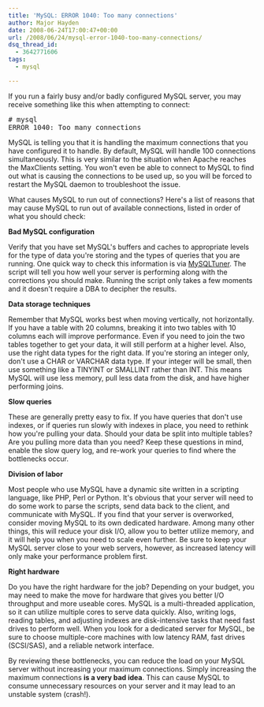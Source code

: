 ```yaml
---
title: 'MySQL: ERROR 1040: Too many connections'
author: Major Hayden
date: 2008-06-24T17:00:47+00:00
url: /2008/06/24/mysql-error-1040-too-many-connections/
dsq_thread_id:
  - 3642771606
tags:
  - mysql

---
```

If you run a fairly busy and/or badly configured MySQL server, you may receive something like this when attempting to connect:

<pre lang="html"># mysql
ERROR 1040: Too many connections</pre>

MySQL is telling you that it is handling the maximum connections that you have configured it to handle. By default, MySQL will handle 100 connections simultaneously. This is very similar to the situation when Apache reaches the MaxClients setting. You won't even be able to connect to MySQL to find out what is causing the connections to be used up, so you will be forced to restart the MySQL daemon to troubleshoot the issue.

What causes MySQL to run out of connections? Here's a list of reasons that may cause MySQL to run out of available connections, listed in order of what you should check:

**Bad MySQL configuration**

Verify that you have set MySQL's buffers and caches to appropriate levels for the type of data you're storing and the types of queries that you are running. One quick way to check this information is via [MySQLTuner][1]. The script will tell you how well your server is performing along with the corrections you should make. Running the script only takes a few moments and it doesn't require a DBA to decipher the results.

**Data storage techniques**

Remember that MySQL works best when moving vertically, not horizontally. If you have a table with 20 columns, breaking it into two tables with 10 columns each will improve performance. Even if you need to join the two tables together to get your data, it will still perform at a higher level. Also, use the right data types for the right data. If you're storing an integer only, don't use a CHAR or VARCHAR data type. If your integer will be small, then use something like a TINYINT or SMALLINT rather than INT. This means MySQL will use less memory, pull less data from the disk, and have higher performing joins.

**Slow queries**

These are generally pretty easy to fix. If you have queries that don't use indexes, or if queries run slowly with indexes in place, you need to rethink how you're pulling your data. Should your data be split into multiple tables? Are you pulling more data than you need? Keep these questions in mind, enable the slow query log, and re-work your queries to find where the bottlenecks occur.

**Division of labor**

Most people who use MySQL have a dynamic site written in a scripting language, like PHP, Perl or Python. It's obvious that your server will need to do some work to parse the scripts, send data back to the client, and communicate with MySQL. If you find that your server is overworked, consider moving MySQL to its own dedicated hardware. Among many other things, this will reduce your disk I/O, allow you to better utilize memory, and it will help you when you need to scale even further. Be sure to keep your MySQL server close to your web servers, however, as increased latency will only make your performance problem first.

**Right hardware**

Do you have the right hardware for the job? Depending on your budget, you may need to make the move for hardware that gives you better I/O throughput and more useable cores. MySQL is a multi-threaded application, so it can utilize multiple cores to serve data quickly. Also, writing logs, reading tables, and adjusting indexes are disk-intensive tasks that need fast drives to perform well. When you look for a dedicated server for MySQL, be sure to choose multiple-core machines with low latency RAM, fast drives (SCSI/SAS), and a reliable network interface.

By reviewing these bottlenecks, you can reduce the load on your MySQL server without increasing your maximum connections. Simply increasing the maximum connections **is a very bad idea**. This can cause MySQL to consume unnecessary resources on your server and it may lead to an unstable system (crash!).

 [1]: http://rackerhacker.com/mysqltuner/
